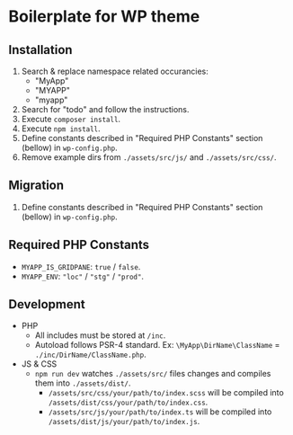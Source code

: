 # Boilerplate for WP theme

## Installation
1. Search & replace namespace related occurancies:
    * "MyApp"
    * "MYAPP"
    * "myapp"
2. Search for "todo" and follow the instructions.
3. Execute `composer install`.
4. Execute `npm install`.
5. Define constants described in "Required PHP Constants" section (bellow) in `wp-config.php`.
6. Remove example dirs from `./assets/src/js/` and `./assets/src/css/`.

## Migration
1. Define constants described in "Required PHP Constants" section (bellow) in `wp-config.php`.

## Required PHP Constants
* `MYAPP_IS_GRIDPANE`: `true` / `false`.
* `MYAPP_ENV`: `"loc"` / `"stg"` / `"prod"`.

## Development
* PHP
    * All includes must be stored at `/inc`.
    * Autoload follows PSR-4 standard. Ex: `\MyApp\DirName\ClassName` = `./inc/DirName/ClassName.php`.
* JS & CSS
    * `npm run dev` watches `./assets/src/` files changes and compiles them into `./assets/dist/`.
        * `/assets/src/css/your/path/to/index.scss` will be compiled into `/assets/dist/css/your/path/to/index.css`.
        * `/assets/src/js/your/path/to/index.ts` will be compiled into `/assets/dist/js/your/path/to/index.js`.

